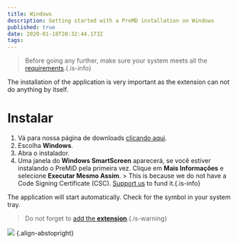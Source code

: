 ```yaml
---
title: Windows
description: Getting started with a PreMD installation on Windows
published: true
date: 2020-01-18T20:32:44.173Z
tags:
---
```


> Before going any further, make sure your system meets all the [requirements](/install/requirements).{.is-info}

The installation of the application is very important as the extension can not do anything by itself.

# Instalar
1. Vá para nossa página de downloads [clicando aqui](https://premid.app/downloads).
2. Escolha **Windows**.
3. Abra o instalador.
4. Uma janela do **Windows SmartScreen** aparecerá, se você estiver instalando o PreMiD pela primeira vez. Clique em **Mais Informações** e selecione **Executar Mesmo Assim**. > This is because we do not have a Code Signing Certificate (CSC). [Support us](https://www.patreon.com/Timeraa) to fund it.{.is-info}

The application will start automatically. Check for the symbol in your system tray.

> Do not forget to [add the **extension**](/install).{.is-warning}

![](https://a.icons8.com/djxbtnYm/GBjHDS/svg.svg) {.align-abstopright}